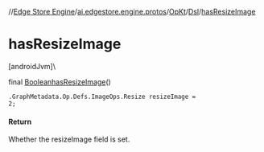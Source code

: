 //[Edge Store Engine](../../../../index.md)/[ai.edgestore.engine.protos](../../index.md)/[OpKt](../index.md)/[Dsl](index.md)/[hasResizeImage](has-resize-image.md)

# hasResizeImage

[androidJvm]\

final [Boolean](https://developer.android.com/reference/kotlin/java/lang/Boolean.html)[hasResizeImage](has-resize-image.md)()

<code>.GraphMetadata.Op.Defs.ImageOps.Resize resizeImage = 2;</code>

#### Return

Whether the resizeImage field is set.
